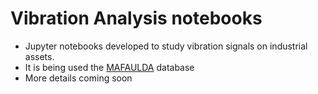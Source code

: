 # Vibration Analysis notebooks

- Jupyter notebooks developed to study vibration signals on industrial assets.
- It is being used the [MAFAULDA](https://www02.smt.ufrj.br/~offshore/mfs/page_01.html) database
- More details coming soon